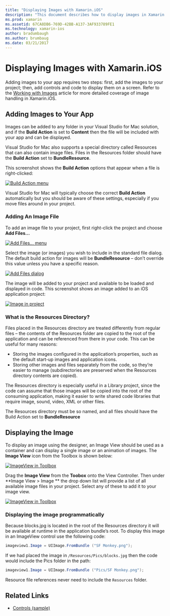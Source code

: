 ```yaml
---
title: "Displaying Images with Xamarin.iOS"
description: "This document describes how to display images in Xamarin.iOS. It covers adding images to an app either programmatically or through the iOS Designer."
ms.prod: xamarin
ms.assetid: 67CA8DB6-769D-42BB-A137-3AF933789FE1
ms.technology: xamarin-ios
author: bradumbaugh
ms.author: brumbaug
ms.date: 03/21/2017
---
```


# Displaying Images with Xamarin.iOS

Adding images to your app requires two steps: first, add the images to your project; then, add controls and code to display them on a screen. Refer to the [Working with Images](~/ios/app-fundamentals/images-icons/index.md) article for more detailed coverage of image handling in Xamarin.iOS.

## Adding Images to Your App

Images can be added to any folder in your Visual Studio for Mac solution, and if the **Build Action** is set to **Content** then the file will be included with your app and can be displayed.

Visual Studio for Mac also supports a special directory called Resources that can also contain image files. Files in the Resources folder should have the **Build Action** set to **BundleResource**.

This screenshot shows the **Build Action** options that appear when a file is right-clicked:

 [![](image-images/image30a.png "Build Action menu")](image-images/image30a.png#lightbox)

Visual Studio for Mac will typically choose the correct **Build Action** automatically but you should be aware of these settings, especially if you move files around in your project.

### Adding An Image File

To add an image file to your project, first right-click the project and choose **Add Files...**

 [![](image-images/image31a.png "Add Files... menu")](image-images/image31a.png#lightbox)

Select the image (or images) you wish to include in the standard file dialog. The default build action for images will be **BundleResource** – don’t override this value unless you have a specific reason.

 [![](image-images/image32a.png "Add Files dialog")](image-images/image32a.png#lightbox)

The image will be added to your project and available to be loaded and displayed in code. This screenshot shows an image added to an iOS application project:

 [![](image-images/image33a.png "Image in project")](image-images/image33a.png#lightbox)

### What is the Resources Directory?

Files placed in the Resources directory are treated differently from regular files – the contents of the Resources folder are copied to the root of the application and can be referenced from there in your code. This can be useful for many reasons:

-  Storing the images configured in the application’s properties, such as the default start-up images and application icons.
-  Storing other images and files separately from the code, so they’re easier to manage (subdirectories are preserved when the Resources directory contents are copied).


The Resources directory is especially useful in a Library project, since the code can assume that those images will be copied into the root of the consuming application, making it easier to write shared code libraries that require image, sound, video, XML or other files.



The Resources directory must be so named, and all files should have the Build Action set to **BundleResource**

## Displaying the Image

To display an image using the designer, an Image View should be used as a container and can display a single image or an animation of images. The **Image View** icon from the Toolbox is shown below:

 [![](image-images/image35a.png "ImageView in Toolbox")](image-images/image35.png#lightbox)

Drag the **Image View** from the **Toobox** onto the View Controller. Then under **Image View > Image ** the drop down list will provide a list of all available image files in your project. Select any of these to add it to your image view.

 [![](image-images/image36a.png "ImageView in Toolbox")](image-images/image36.png#lightbox)

### Displaying the image programmatically

Because blocks.jpg is located in the root of the Resources directory it will be available at runtime in the application bundle’s root. To display this image in an ImageView control use the following code:

```csharp
imageview1.Image = UIImage.FromBundle ("SF Monkey.png");
```

If we had placed the image in `/Resources/Pics/blocks.jpg` then the code would include the Pics folder in the path:

```csharp
imageview1.Image = UIImage.FromBundle ("Pics/SF Monkey.png");
```

Resource file references never need to include the `Resources` folder.


## Related Links

- [Controls (sample)](https://developer.xamarin.com/samples/Controls/)
